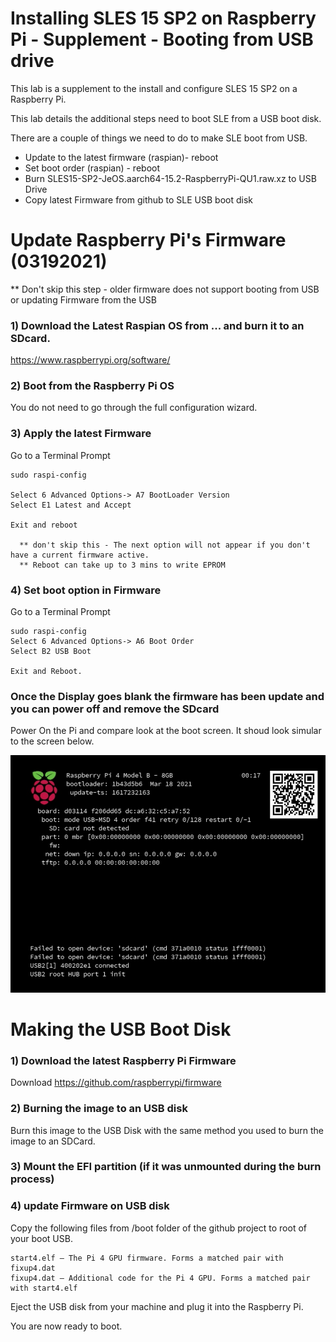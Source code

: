 # Installing SLES 15 SP2 on Raspberry Pi - Supplement  - Booting from USB drive

This lab is a supplement to the install and configure SLES 15 SP2 on a Raspberry Pi. 

This lab details the additional steps need to boot SLE from a USB boot disk.

There are a couple of things we need to do to make SLE boot from USB.

* Update to the latest firmware (raspian)- reboot
* Set boot order (raspian) - reboot
* Burn SLES15-SP2-JeOS.aarch64-15.2-RaspberryPi-QU1.raw.xz to USB Drive
* Copy latest Firmware from github to SLE USB boot disk


 #  Update Raspberry Pi's Firmware (03192021)
** Don't skip this step - older firmware does not support booting from USB or updating Firmware from the USB

### 1) Download the Latest Raspian OS from ... and burn it to an SDcard.

https://www.raspberrypi.org/software/

### 2) Boot from the Raspberry Pi OS

You do not need to go through the full configuration wizard.

### 3) Apply the latest Firmware 

Go to a Terminal Prompt

    sudo raspi-config

    Select 6 Advanced Options-> A7 BootLoader Version
    Select E1 Latest and Accept

    Exit and reboot 

      ** don't skip this - The next option will not appear if you don't have a current firmware active.
      ** Reboot can take up to 3 mins to write EPROM

### 4) Set boot option in Firmware 

Go to a Terminal Prompt

    sudo raspi-config
    Select 6 Advanced Options-> A6 Boot Order
    Select B2 USB Boot

    Exit and Reboot.

###  Once the  Display goes blank the firmware has been update and you can power off and remove the SDcard

Power On the Pi and compare look at the boot screen. It shoud look simular to the screen below.

<img src="../assets/InstallSLESonRPi-USB-1-BootScreen.png" width="600">

# Making the USB Boot Disk

### 1) Download the latest Raspberry Pi Firmware
Download https://github.com/raspberrypi/firmware

### 2) Burning the image to an USB disk

Burn this image to the USB Disk with the same method you used to burn the image to an SDCard.

### 3) Mount the EFI partition (if it was unmounted during the burn process)

### 4) update Firmware on USB disk

Copy the following files from /boot folder of the github project to root of your boot USB.

    start4.elf – The Pi 4 GPU firmware. Forms a matched pair with fixup4.dat
    fixup4.dat – Additional code for the Pi 4 GPU. Forms a matched pair with start4.elf

Eject the USB disk from your machine and plug it into the Raspberry Pi.

You are now ready to boot.
